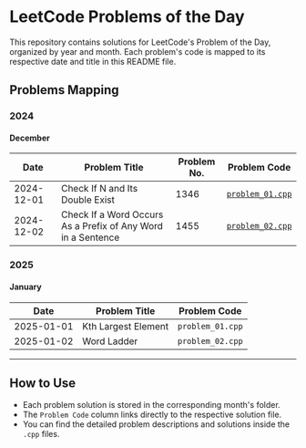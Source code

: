 # LeetCode Problems of the Day

This repository contains solutions for LeetCode's Problem of the Day, organized by year and month. Each problem's code is mapped to its respective date and title in this README file.

## Problems Mapping

### 2024
#### December
| Date       | Problem Title            | Problem No. | Problem Code   |
|------------|--------------------------|-------------|----------------|
| 2024-12-01 | Check If N and Its Double Exist | 1346 |[`problem_01.cpp`](2024/December/problem_01.cpp) |
| 2024-12-02 | Check If a Word Occurs As a Prefix of Any Word in a Sentence | 1455 |[`problem_02.cpp`](2024/December/problem_02.cpp) |

### 2025
#### January
| Date       | Problem Title            | Problem Code   |
|------------|--------------------------|----------------|
| 2025-01-01 | Kth Largest Element     | `problem_01.cpp` |
| 2025-01-02 | Word Ladder             | `problem_02.cpp` |

---

## How to Use
- Each problem solution is stored in the corresponding month's folder.
- The `Problem Code` column links directly to the respective solution file.
- You can find the detailed problem descriptions and solutions inside the `.cpp` files.